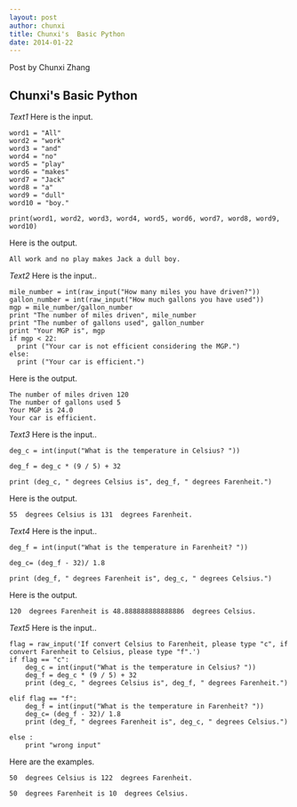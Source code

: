 ```yaml
---
layout: post
author: chunxi
title: Chunxi's  Basic Python
date: 2014-01-22
---
```


Post by Chunxi Zhang

## Chunxi's Basic Python


*Text1*
Here is the input.
```
word1 = "All"
word2 = "work"
word3 = "and"
word4 = "no"
word5 = "play"
word6 = "makes"
word7 = "Jack"
word8 = "a"
word9 = "dull"
word10 = "boy."

print(word1, word2, word3, word4, word5, word6, word7, word8, word9, word10)
```
Here is the output.
```
All work and no play makes Jack a dull boy.
```

*Text2*
Here is the input..
```
mile_number = int(raw_input("How many miles you have driven?"))
gallon_number = int(raw_input("How much gallons you have used"))
mgp = mile_number/gallon_number
print "The number of miles driven", mile_number
print "The number of gallons used", gallon_number
print "Your MGP is", mgp
if mgp < 22:
  print ("Your car is not efficient considering the MGP.")
else:
  print ("Your car is efficient.")
```
Here is the output.
```
The number of miles driven 120
The number of gallons used 5
Your MGP is 24.0
Your car is efficient.
```
*Text3*
Here is the input..
```
deg_c = int(input("What is the temperature in Celsius? "))

deg_f = deg_c * (9 / 5) + 32

print (deg_c, " degrees Celsius is", deg_f, " degrees Farenheit.")
```
Here is the output.
```
55  degrees Celsius is 131  degrees Farenheit.
```
*Text4*
Here is the input..
```
deg_f = int(input("What is the temperature in Farenheit? "))

deg_c= (deg_f - 32)/ 1.8

print (deg_f, " degrees Farenheit is", deg_c, " degrees Celsius.")

```
Here is the output.
```
120  degrees Farenheit is 48.888888888888886  degrees Celsius.
```
*Text5*
Here is the input..
```
flag = raw_input('If convert Celsius to Farenheit, please type "c", if convert Farenheit to Celsius, please type "f".')
if flag == "c":
	deg_c = int(input("What is the temperature in Celsius? "))
	deg_f = deg_c * (9 / 5) + 32
	print (deg_c, " degrees Celsius is", deg_f, " degrees Farenheit.")

elif flag == "f":
	deg_f = int(input("What is the temperature in Farenheit? "))
	deg_c= (deg_f - 32)/ 1.8
	print (deg_f, " degrees Farenheit is", deg_c, " degrees Celsius.")

else :
	print "wrong input"

```
Here are the examples.
```
50  degrees Celsius is 122  degrees Farenheit.
```
```
50  degrees Farenheit is 10  degrees Celsius.
```
```















